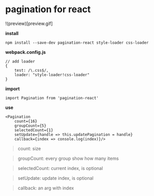 # pagination for react

!(preview)[preview.gif]

**install**

`npm install --save-dev pagination-react style-loader css-loader`

**webpack.config.js**

```
// add loader
{
	test: /\.css$/,
	loader: "style-loader!css-loader"
}
```

**import**

`import Pagination from 'pagination-react'`

**use**

```
<Pagination 
	count={16}
	groupCount={5}
	selectedCount={1}
	setUpdate={handle => this.updatePagination = handle}
	callback={index => console.log(index)}/>
```

> count: size

> groupCount: every group show how many items

> selectedCount: current index, is optional

> setUpdate: update index, is optional

> callback: an arg with index
